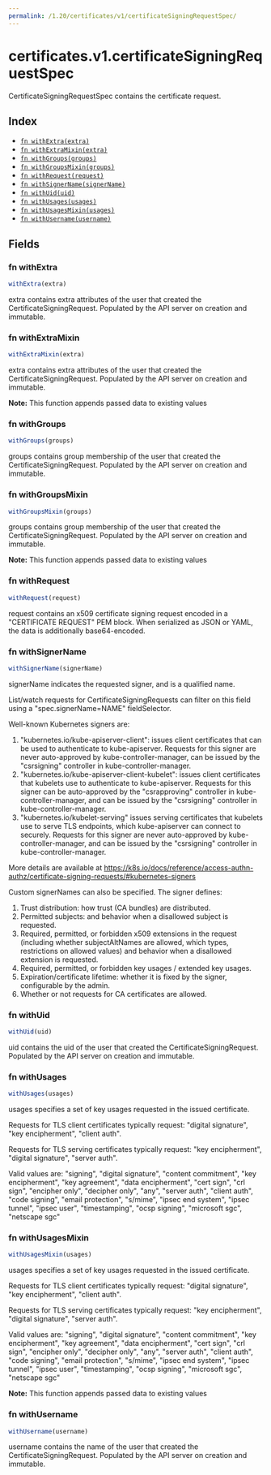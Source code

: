 ```yaml
---
permalink: /1.20/certificates/v1/certificateSigningRequestSpec/
---
```


# certificates.v1.certificateSigningRequestSpec

CertificateSigningRequestSpec contains the certificate request.

## Index

* [`fn withExtra(extra)`](#fn-withextra)
* [`fn withExtraMixin(extra)`](#fn-withextramixin)
* [`fn withGroups(groups)`](#fn-withgroups)
* [`fn withGroupsMixin(groups)`](#fn-withgroupsmixin)
* [`fn withRequest(request)`](#fn-withrequest)
* [`fn withSignerName(signerName)`](#fn-withsignername)
* [`fn withUid(uid)`](#fn-withuid)
* [`fn withUsages(usages)`](#fn-withusages)
* [`fn withUsagesMixin(usages)`](#fn-withusagesmixin)
* [`fn withUsername(username)`](#fn-withusername)

## Fields

### fn withExtra

```ts
withExtra(extra)
```

extra contains extra attributes of the user that created the CertificateSigningRequest. Populated by the API server on creation and immutable.

### fn withExtraMixin

```ts
withExtraMixin(extra)
```

extra contains extra attributes of the user that created the CertificateSigningRequest. Populated by the API server on creation and immutable.

**Note:** This function appends passed data to existing values

### fn withGroups

```ts
withGroups(groups)
```

groups contains group membership of the user that created the CertificateSigningRequest. Populated by the API server on creation and immutable.

### fn withGroupsMixin

```ts
withGroupsMixin(groups)
```

groups contains group membership of the user that created the CertificateSigningRequest. Populated by the API server on creation and immutable.

**Note:** This function appends passed data to existing values

### fn withRequest

```ts
withRequest(request)
```

request contains an x509 certificate signing request encoded in a "CERTIFICATE REQUEST" PEM block. When serialized as JSON or YAML, the data is additionally base64-encoded.

### fn withSignerName

```ts
withSignerName(signerName)
```

signerName indicates the requested signer, and is a qualified name.

List/watch requests for CertificateSigningRequests can filter on this field using a "spec.signerName=NAME" fieldSelector.

Well-known Kubernetes signers are:
 1. "kubernetes.io/kube-apiserver-client": issues client certificates that can be used to authenticate to kube-apiserver.
  Requests for this signer are never auto-approved by kube-controller-manager, can be issued by the "csrsigning" controller in kube-controller-manager.
 2. "kubernetes.io/kube-apiserver-client-kubelet": issues client certificates that kubelets use to authenticate to kube-apiserver.
  Requests for this signer can be auto-approved by the "csrapproving" controller in kube-controller-manager, and can be issued by the "csrsigning" controller in kube-controller-manager.
 3. "kubernetes.io/kubelet-serving" issues serving certificates that kubelets use to serve TLS endpoints, which kube-apiserver can connect to securely.
  Requests for this signer are never auto-approved by kube-controller-manager, and can be issued by the "csrsigning" controller in kube-controller-manager.

More details are available at https://k8s.io/docs/reference/access-authn-authz/certificate-signing-requests/#kubernetes-signers

Custom signerNames can also be specified. The signer defines:
 1. Trust distribution: how trust (CA bundles) are distributed.
 2. Permitted subjects: and behavior when a disallowed subject is requested.
 3. Required, permitted, or forbidden x509 extensions in the request (including whether subjectAltNames are allowed, which types, restrictions on allowed values) and behavior when a disallowed extension is requested.
 4. Required, permitted, or forbidden key usages / extended key usages.
 5. Expiration/certificate lifetime: whether it is fixed by the signer, configurable by the admin.
 6. Whether or not requests for CA certificates are allowed.

### fn withUid

```ts
withUid(uid)
```

uid contains the uid of the user that created the CertificateSigningRequest. Populated by the API server on creation and immutable.

### fn withUsages

```ts
withUsages(usages)
```

usages specifies a set of key usages requested in the issued certificate.

Requests for TLS client certificates typically request: "digital signature", "key encipherment", "client auth".

Requests for TLS serving certificates typically request: "key encipherment", "digital signature", "server auth".

Valid values are:
 "signing", "digital signature", "content commitment",
 "key encipherment", "key agreement", "data encipherment",
 "cert sign", "crl sign", "encipher only", "decipher only", "any",
 "server auth", "client auth",
 "code signing", "email protection", "s/mime",
 "ipsec end system", "ipsec tunnel", "ipsec user",
 "timestamping", "ocsp signing", "microsoft sgc", "netscape sgc"

### fn withUsagesMixin

```ts
withUsagesMixin(usages)
```

usages specifies a set of key usages requested in the issued certificate.

Requests for TLS client certificates typically request: "digital signature", "key encipherment", "client auth".

Requests for TLS serving certificates typically request: "key encipherment", "digital signature", "server auth".

Valid values are:
 "signing", "digital signature", "content commitment",
 "key encipherment", "key agreement", "data encipherment",
 "cert sign", "crl sign", "encipher only", "decipher only", "any",
 "server auth", "client auth",
 "code signing", "email protection", "s/mime",
 "ipsec end system", "ipsec tunnel", "ipsec user",
 "timestamping", "ocsp signing", "microsoft sgc", "netscape sgc"

**Note:** This function appends passed data to existing values

### fn withUsername

```ts
withUsername(username)
```

username contains the name of the user that created the CertificateSigningRequest. Populated by the API server on creation and immutable.